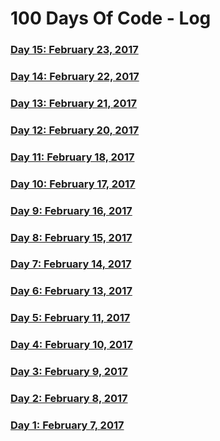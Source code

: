 # 100 Days Of Code - Log

### [Day 15: February 23, 2017](https://thedepository.wordpress.com/2017/02/23/day-15-february-23-2017/)

### [Day 14: February 22, 2017](https://thedepository.wordpress.com/2017/02/22/day-14-february-22-2017/)

### [Day 13: February 21, 2017](https://thedepository.wordpress.com/2017/02/21/day-13-february-21-2017/)

### [Day 12: February 20, 2017](https://thedepository.wordpress.com/2017/02/20/day-12-february-20-2017/)

### [Day 11: February 18, 2017](https://thedepository.wordpress.com/2017/02/18/day-11-february-18-2017/)

### [Day 10: February 17, 2017](https://thedepository.wordpress.com/2017/02/17/day-10-february-17-2017/)

### [Day 9: February 16, 2017](https://thedepository.wordpress.com/2017/02/16/day-9-february-16-2017/)

### [Day 8: February 15, 2017](https://thedepository.wordpress.com/2017/02/15/day-8-february-15-2017/)

### [Day 7: February 14, 2017](https://thedepository.wordpress.com/2017/02/14/day-7-february-14-2017/)

### [Day 6: February 13, 2017](https://thedepository.wordpress.com/2017/02/13/day-6-february-13-2017/)

### [Day 5: February 11, 2017](https://thedepository.wordpress.com/2017/02/11/day-5-february-11-2017/)

### [Day 4: February 10, 2017](https://thedepository.wordpress.com/2017/02/10/day-4-february-10-2017/)

### [Day 3: February 9, 2017](https://thedepository.wordpress.com/2017/02/09/day-3-february-9-2017/)

### [Day 2: February 8, 2017](https://thedepository.wordpress.com/2017/02/08/day-2-february-8-2017/)

### [Day 1: February 7, 2017](https://thedepository.wordpress.com/2017/02/07/day-1-february-7-2017/)
